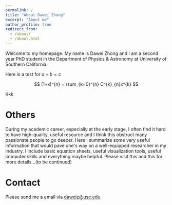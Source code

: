 ```yaml
---
permalink: /
title: "About Dawei Zhong"
excerpt: "About me"
author_profile: true
redirect_from: 
  - /about/
  - /about.html
---
```


Welcome to my homepage. My name is Dawei Zhong and I am a second year PhD student in the Department of Physics & Astronomy at University of Southern California. 

Here is a test for $a+b=c$


$$
(1+x)^{n} = \sum_{k=0}^{n} C^{k}_{n}x^{k}
$$


Kkk

# Others

During my academic career, especially at the early stage, I often find it hard to have high-quality, useful resource and I think this obstruct many passionate people to go deeper. Here I summarize some very useful information that would pave one's way on a well-equipped researcher in my industry. I include basic equation sheets, useful visualization tools, useful computer skills and everything maybe helpful. Please visit this and this for more details...(to be continued)

# Contact

Please send me a email via [daweiz@usc.edu](mailto:daweiz@usc.edu)
